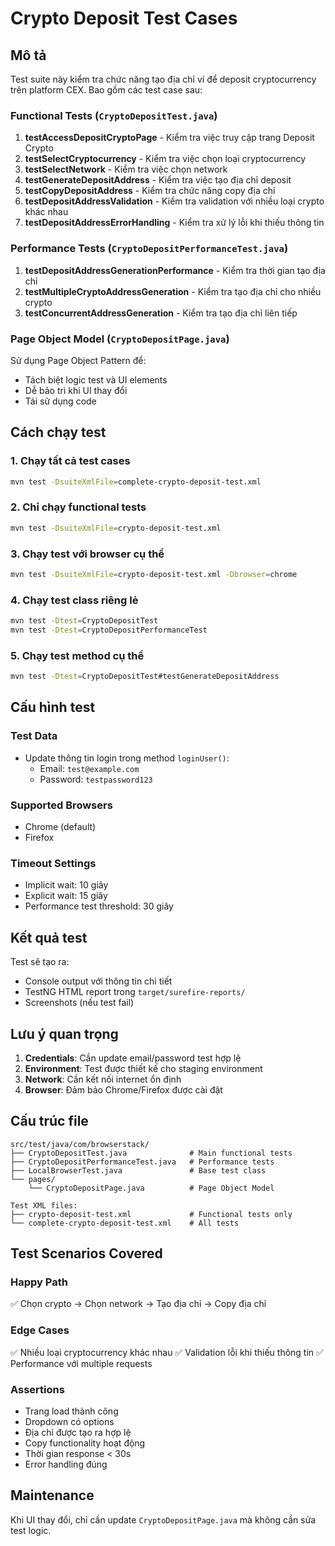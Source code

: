 # Crypto Deposit Test Cases

## Mô tả
Test suite này kiểm tra chức năng tạo địa chỉ ví để deposit cryptocurrency trên platform CEX. Bao gồm các test case sau:

### Functional Tests (`CryptoDepositTest.java`)

1. **testAccessDepositCryptoPage** - Kiểm tra việc truy cập trang Deposit Crypto
2. **testSelectCryptocurrency** - Kiểm tra việc chọn loại cryptocurrency
3. **testSelectNetwork** - Kiểm tra việc chọn network
4. **testGenerateDepositAddress** - Kiểm tra việc tạo địa chỉ deposit
5. **testCopyDepositAddress** - Kiểm tra chức năng copy địa chỉ
6. **testDepositAddressValidation** - Kiểm tra validation với nhiều loại crypto khác nhau
7. **testDepositAddressErrorHandling** - Kiểm tra xử lý lỗi khi thiếu thông tin

### Performance Tests (`CryptoDepositPerformanceTest.java`)

1. **testDepositAddressGenerationPerformance** - Kiểm tra thời gian tạo địa chỉ
2. **testMultipleCryptoAddressGeneration** - Kiểm tra tạo địa chỉ cho nhiều crypto
3. **testConcurrentAddressGeneration** - Kiểm tra tạo địa chỉ liên tiếp

### Page Object Model (`CryptoDepositPage.java`)

Sử dụng Page Object Pattern để:
- Tách biệt logic test và UI elements
- Dễ bảo trì khi UI thay đổi
- Tái sử dụng code

## Cách chạy test

### 1. Chạy tất cả test cases
```bash
mvn test -DsuiteXmlFile=complete-crypto-deposit-test.xml
```

### 2. Chỉ chạy functional tests
```bash
mvn test -DsuiteXmlFile=crypto-deposit-test.xml
```

### 3. Chạy test với browser cụ thể
```bash
mvn test -DsuiteXmlFile=crypto-deposit-test.xml -Dbrowser=chrome
```

### 4. Chạy test class riêng lẻ
```bash
mvn test -Dtest=CryptoDepositTest
mvn test -Dtest=CryptoDepositPerformanceTest
```

### 5. Chạy test method cụ thể
```bash
mvn test -Dtest=CryptoDepositTest#testGenerateDepositAddress
```

## Cấu hình test

### Test Data
- Update thông tin login trong method `loginUser()`:
  - Email: `test@example.com`
  - Password: `testpassword123`

### Supported Browsers
- Chrome (default)
- Firefox

### Timeout Settings
- Implicit wait: 10 giây
- Explicit wait: 15 giây
- Performance test threshold: 30 giây

## Kết quả test

Test sẽ tạo ra:
- Console output với thông tin chi tiết
- TestNG HTML report trong `target/surefire-reports/`
- Screenshots (nếu test fail)

## Lưu ý quan trọng

1. **Credentials**: Cần update email/password test hợp lệ
2. **Environment**: Test được thiết kế cho staging environment
3. **Network**: Cần kết nối internet ổn định
4. **Browser**: Đảm bảo Chrome/Firefox được cài đặt

## Cấu trúc file

```
src/test/java/com/browserstack/
├── CryptoDepositTest.java              # Main functional tests
├── CryptoDepositPerformanceTest.java   # Performance tests
├── LocalBrowserTest.java               # Base test class
└── pages/
    └── CryptoDepositPage.java          # Page Object Model

Test XML files:
├── crypto-deposit-test.xml             # Functional tests only
└── complete-crypto-deposit-test.xml    # All tests
```

## Test Scenarios Covered

### Happy Path
✅ Chọn crypto → Chọn network → Tạo địa chỉ → Copy địa chỉ

### Edge Cases
✅ Nhiều loại cryptocurrency khác nhau
✅ Validation lỗi khi thiếu thông tin
✅ Performance với multiple requests

### Assertions
- Trang load thành công
- Dropdown có options
- Địa chỉ được tạo ra hợp lệ
- Copy functionality hoạt động
- Thời gian response < 30s
- Error handling đúng

## Maintenance

Khi UI thay đổi, chỉ cần update `CryptoDepositPage.java` mà không cần sửa test logic.
